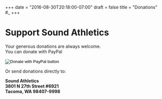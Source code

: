 +++
date = "2016-08-30T20:18:00-07:00"
draft = false
title = "Donations" #_
+++

# Support Sound Athletics

Your generous donations are always welcome.<br/>
You can donate with PayPal



<form action="https://www.paypal.com/donate" method="post" target="_top">
    <input type="hidden" name="hosted_button_id" value="8V4YPML6A27G4" />
    <input type="image" src="https://www.paypalobjects.com/en_US/i/btn/btn_donateCC_LG.gif" border="0" name="submit" title="PayPal - The safer, easier way to pay online!" alt="Donate with PayPal button" />
    <img alt="" border="0" src="https://www.paypal.com/en_US/i/scr/pixel.gif" width="1" height="1" />
</form>



Or send donations directly to:<br>

**Sound Athletics**<br/>
**3801 N 27th Street #6921**<br/>
**Tacoma, WA 98407-9998**
